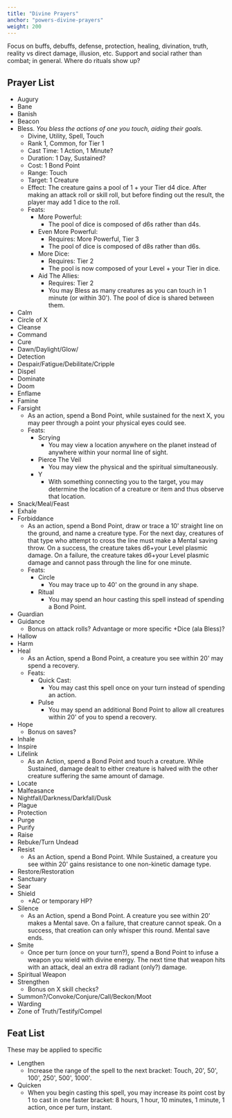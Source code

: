```yaml
---
title: "Divine Prayers"
anchor: "powers-divine-prayers"
weight: 200
---
```


Focus on buffs, debuffs, defense, protection, healing, divination, truth, reality vs direct damage, illusion, etc. Support and social rather than combat; in general.
Where do rituals show up?

## Prayer List

- Augury
- Bane
- Banish
- Beacon
- Bless. *You bless the actions of one you touch, aiding their goals.*
  - Divine, Utility, Spell, Touch
  - Rank 1, Common, for Tier 1
  - Cast Time: 1 Action, 1 Minute?
  - Duration: 1 Day, Sustained?
  - Cost: 1 Bond Point
  - Range: Touch
  - Target: 1 Creature
  - Effect: The creature gains a pool of 1 + your Tier d4 dice. After making an attack roll or skill roll, but before finding out the result, the player may add 1 dice to the roll.
  - Feats:
    - More Powerful:
      - The pool of dice is composed of d6s rather than d4s.
    - Even More Powerful:
      - Requires: More Powerful, Tier 3
      - The pool of dice is composed of d8s rather than d6s.
    - More Dice:
      - Requires: Tier 2
      - The pool is now composed of your Level + your Tier in dice.
    - Aid The Allies:
      - Requires: Tier 2
      - You may Bless as many creatures as you can touch in 1 minute (or within 30'). The pool of dice is shared between them.
- Calm
- Circle of X
- Cleanse
- Command
- Cure
- Dawn/Daylight/Glow/
- Detection
- Despair/Fatigue/Debilitate/Cripple
- Dispel
- Dominate
- Doom
- Enflame
- Famine
- Farsight
  - As an action, spend a Bond Point, while sustained for the next X, you may peer through a point your physical eyes could see.
  - Feats:
    - Scrying
      - You may view a location anywhere on the planet instead of anywhere within your normal line of sight.
    - Pierce The Veil
      - You may view the physical and the spiritual simultaneously.
    - Y
      - With something connecting you to the target, you may determine the location of a creature or item and thus observe that location.
- Snack/Meal/Feast
- Exhale
- Forbiddance
  - As an action, spend a Bond Point, draw or trace a 10' straight line on the ground, and name a creature type. For the next day, creatures of that type who attempt to cross the line must make a Mental saving throw. On a success, the creature takes d6+your Level plasmic damage. On a failure, the creature takes d6+your Level plasmic damage and cannot pass through the line for one minute.
  - Feats:
    - Circle
      - You may trace up to 40' on the ground in any shape.
    - Ritual
      - You may spend an hour casting this spell instead of spending a Bond Point.
- Guardian
- Guidance
  - Bonus on attack rolls? Advantage or more specific +Dice (ala Bless)?
- Hallow
- Harm
- Heal
  - As an Action, spend a Bond Point, a creature you see within 20' may spend a recovery.
  - Feats:
    - Quick Cast:
      - You may cast this spell once on your turn instead of spending an action.
    - Pulse
      - You may spend an additional Bond Point to allow all creatures within 20' of you to spend a recovery.
- Hope
  - Bonus on saves?
- Inhale
- Inspire
- Lifelink
  - As an Action, spend a Bond Point and touch a creature. While Sustained, damage dealt to either creature is halved with the other creature suffering the same amount of damage.
- Locate
- Malfeasance
- Nightfall/Darkness/Darkfall/Dusk
- Plague
- Protection
- Purge
- Purify
- Raise
- Rebuke/Turn Undead
- Resist
  - As an Action, spend a Bond Point. While Sustained, a creature you see within 20' gains resistance to one non-kinetic damage type.
- Restore/Restoration
- Sanctuary
- Sear
- Shield
  - +AC or temporary HP?
- Silence
  - As an Action, spend a Bond Point. A creature you see within 20' makes a Mental save. On a failure, that creature cannot speak. On a success, that creation can only whisper this round. Mental save ends.
- Smite
  - Once per turn (once on your turn?), spend a Bond Point to infuse a weapon you wield with divine energy. The next time that weapon hits with an attack, deal an extra d8 radiant (only?) damage.
- Spiritual Weapon
- Strengthen
  - Bonus on X skill checks?
- Summon?/Convoke/Conjure/Call/Beckon/Moot
- Warding
- Zone of Truth/Testify/Compel

## Feat List

These may be applied to specific

- Lengthen
  - Increase the range of the spell to the next bracket: Touch, 20', 50', 100', 250', 500', 1000'.
- Quicken
  - When you begin casting this spell, you may increase its point cost by 1 to cast in one faster bracket: 8 hours, 1 hour, 10 minutes, 1 minute, 1 action, once per turn, instant.
